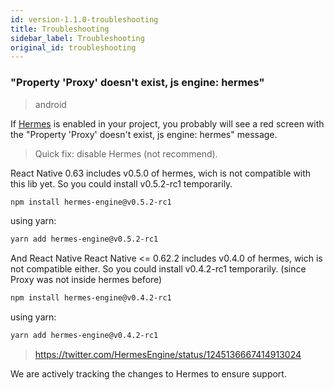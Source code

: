 ```yaml
---
id: version-1.1.0-troubleshooting
title: Troubleshooting
sidebar_label: Troubleshooting
original_id: troubleshooting
---
```


### "Property 'Proxy' doesn't exist, js engine: hermes"

> android

If [Hermes](https://reactnative.dev/docs/hermes) is enabled in your project, you probably will see a red screen with the "Property 'Proxy' doesn't exist, js engine: hermes" message.

> Quick fix: disable Hermes (not recommend).

React Native 0.63 includes v0.5.0 of hermes, wich is not compatible with this lib yet. So you could install v0.5.2-rc1 temporarily.

```sh
npm install hermes-engine@v0.5.2-rc1
```

using yarn:

```sh
yarn add hermes-engine@v0.5.2-rc1
```

And React Native React Native <= 0.62.2 includes v0.4.0 of hermes, wich is not compatible either. So you could install v0.4.2-rc1 temporarily. (since Proxy was not inside hermes before)

```sh
npm install hermes-engine@v0.4.2-rc1
```

using yarn:

```sh
yarn add hermes-engine@v0.4.2-rc1
```

> https://twitter.com/HermesEngine/status/1245136667414913024

We are actively tracking the changes to Hermes to ensure support.
